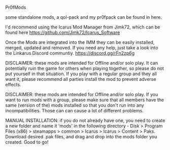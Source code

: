 Pr0fMods

some standalone mods, a qol-pack and my pr0fpack can be found in here.

I'd recommend using the Icarus Mod Manager from Jimk72, which can be found here 
https://github.com/Jimk72/Icarus_Software

Once the Mods are integrated into the IMM they can be easily installed, merged, updated and removed.
If you need any help, just take a look into the Linkarus Discord communtiy. https://discord.gg/rFn2zp6g

DISCLAIMER: these mods are intended for Offline and/or solo play. It can potentially ruin the game for others when playing together, so please do not put yourself in that situation. If you play with a regular group and they all want it, please recommend all parties install the mod to prevent adverse effects.

DISCLAIMER: these mods are intended for Offline and/or solo play. If you want to run mods with a group, please make sure that all members have the same (version of the) mods installed so that you don't run into any incompatibilities. Those can can cause a lot of different problems.

MANUAL INSTALLATION: if you do not already have one, you need to create a new folder and name it 'mods' in the following directory - Disk > Program Files (x86) > steamapps > common > Icarus > Icarus > Content > Paks. Download desired .pak files, and drag and drop into the mods folder you created. Good to go!
